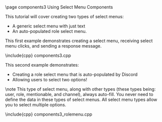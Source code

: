 \page components3 Using Select Menu Components

This tutorial will cover creating two types of select menus: 
- A generic select menu with just text
- An auto-populated role select menu.

This first example demonstrates creating a select menu, receiving select menu clicks, and sending a response message.

\include{cpp} components3.cpp

This second example demonstrates:
- Creating a role select menu that is auto-populated by Discord
- Allowing users to select two options!

\note This type of select menu, along with other types (these types being: user, role, mentionable, and channel), always auto-fill. You never need to define the data in these types of select menus. All select menu types allow you to select multiple options.

\include{cpp} components3_rolemenu.cpp
